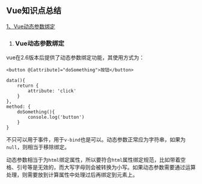 ## Vue知识点总结

[1、Vue动态参数绑定](#Vue动态参数绑定)


1. ### Vue动态参数绑定

vue在2.6版本后提供了动态参数绑定功能，其使用方式为：
```
<button @[attribute]="doSomething">按钮</button>

data(){
    return {
        attribute: 'click'
    }
},
method: {
    doSomething(){
        console.log('button')
    }
}

```
不只可以用于事件，用于`v-bind`也是可以。动态参数正常应为字符串，如果为`null`，则相当于移除绑定。

动态参数相当于为`html`绑定属性，所以要符合`html`属性绑定规范，比如带着空格、引号等是无效的，而大写字母则会被转换为小写。如果动态参数需要通过运算处理，则需要放到计算属性中处理过后再绑定到元素上。
